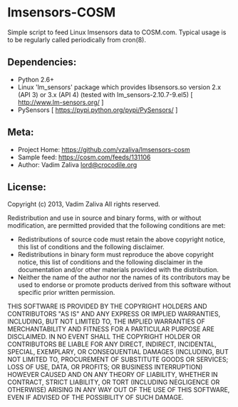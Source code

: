 lmsensors-COSM
===========

Simple script to feed Linux lmsensors data to COSM.com.  Typical usage
is to be regularly called periodically from cron(8).

Dependencies:
------------
* Python 2.6+
* Linux 'lm_sensors' package which provides libsensors.so version 2.x (API 3) or 3.x (API 4) (tested with lm_sensors-2.10.7-9.el5) [ http://www.lm-sensors.org/ ]
* PySensors [ https://pypi.python.org/pypi/PySensors/ ]

Meta:
----

* Project Home: https://github.com/vzaliva/lmsensors-cosm
* Sample feed: https://cosm.com/feeds/131106
* Author: Vadim Zaliva <lord@crocodile.org>

License:
------

Copyright (c) 2013, Vadim Zaliva
All rights reserved.

Redistribution and use in source and binary forms, with or without
modification, are permitted provided that the following conditions are
met:

* Redistributions of source code must retain the above copyright notice, this list of conditions and the following disclaimer.
* Redistributions in binary form must reproduce the above copyright notice, this list of conditions and the following disclaimer in the documentation and/or other materials provided with the distribution.
* Neither the name of the author nor the names of its contributors may be used to endorse or promote products derived from this software without specific prior written permission.

THIS SOFTWARE IS PROVIDED BY THE COPYRIGHT HOLDERS AND CONTRIBUTORS "AS IS" AND ANY EXPRESS OR IMPLIED WARRANTIES, INCLUDING, BUT NOT LIMITED TO, THE IMPLIED WARRANTIES OF MERCHANTABILITY AND FITNESS FOR A PARTICULAR PURPOSE ARE DISCLAIMED. IN NO EVENT SHALL THE COPYRIGHT HOLDER OR CONTRIBUTORS BE LIABLE FOR ANY DIRECT, INDIRECT, INCIDENTAL, SPECIAL, EXEMPLARY, OR CONSEQUENTIAL DAMAGES (INCLUDING, BUT NOT LIMITED TO, PROCUREMENT OF SUBSTITUTE GOODS OR SERVICES; LOSS OF USE, DATA, OR PROFITS; OR BUSINESS INTERRUPTION) HOWEVER CAUSED AND ON ANY THEORY OF LIABILITY, WHETHER IN CONTRACT, STRICT LIABILITY, OR TORT (INCLUDING NEGLIGENCE OR OTHERWISE) ARISING IN ANY WAY OUT OF THE USE OF THIS SOFTWARE, EVEN IF ADVISED OF THE POSSIBILITY OF SUCH DAMAGE.
